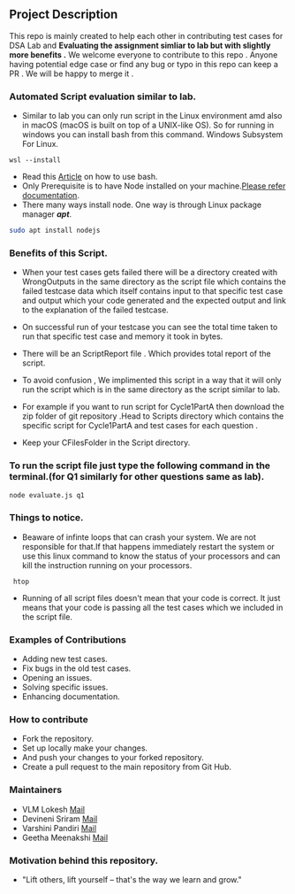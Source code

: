 ## Project Description

This repo is mainly created to help each other in contributing test cases for DSA Lab and **Evaluating the assignment simliar to lab but with slightly more benefits .**
We welcome everyone to contribute to this repo . Anyone having potential edge case or find any bug or typo in this repo can keep a PR . We will be happy to merge it .

### Automated Script evaluation similar to lab.

- Similar to lab you can only run script in the Linux environment amd also in macOS (macOS is built on top of a UNIX-like OS). So for running in windows you can install bash from this command. Windows Subsystem For Linux.
```
wsl --install
```
- Read this [Article](https://www.geeksforgeeks.org/how-to-run-bash-script-in-linux/) on how to use bash.
- Only Prerequisite is to have Node installed on your machine.[Please refer documentation](https://nodejs.org/en/docs).
- There many ways install node. One way is through Linux package manager ***apt***.
```bash
sudo apt install nodejs
```

### Benefits of this Script.

- When your test cases gets failed there will be a directory created with WrongOutputs in the same directory as the script file which contains the failed testcase data which itself contains input to that specific test case and output which your code generated and the expected output and link to the explanation of the failed testcase.

- On successful run of your testcase you can see the total time taken to run that specific test case and memory it took in bytes.

- There will be an ScriptReport file . Which provides total report of the script.

- To avoid confusion , We implimented this script in a way that it will only run the script which is in the same directory as the script similar to lab.

- For example if you want to run script for Cycle1PartA then download the zip folder of git repository .Head to Scripts directory which contains the specific script for Cycle1PartA and test cases for each question .
- Keep your CFilesFolder in the Script directory.

### To run the script file just type the following command in the terminal.(for Q1 similarly for other questions same as lab).

```bash
node evaluate.js q1
```

### Things to notice.

- Beaware of infinte loops that can crash your system. We are not responsible for that.If that happens immediately restart the system or use this linux command to know the status of your processors and can kill the instruction running on your processors.
```
 htop 
```

- Running of all script files doesn't mean that your code is correct. It just means that your code is passing all the test cases which we included in the script file.

### Examples of Contributions

- Adding new test cases.
- Fix bugs in the old test cases.
- Opening an issues.
- Solving specific issues.
- Enhancing documentation.

### How to contribute

- Fork the repository.
- Set up locally make your changes.
- And push your changes to your forked repository.
- Create a pull request to the main repository from Git Hub.

### Maintainers

- VLM Lokesh [Mail](mailto:vankayalapati_b220581cs@nitc.ac.in)
- Devineni Sriram [Mail](mailto:devineni_b220257cs@nitc.ac.in)
- Varshini Pandiri [Mail](mailto:pandiri_b221096cs@nitc.ac.in)
- Geetha Meenakshi [Mail](mailto:ramireddy_b220489cs@nitc.ac.in)

### Motivation behind this repository.

- "Lift others, lift yourself – that's the way we learn and grow."
